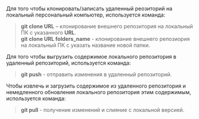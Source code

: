 Для того чтобы клонировать/записать удаленный реозиторий на локальный персональный компьютер, используется команда: 
> **git clone URL** – клонирование внешнего репозитория на  локальный ПК с указанного **URL**.  
> **git clone URL folders_name** - клонирование внешнего репозиория на локальный ПК с указать название новой папки.

Для того чтобы выгрузить содержимое локального репозитория в удаленный репозиторий, используется команда: 
> **git push** - отправить изменения в удаленный репозиторий.

Чтобы извлечь и загрузить содержимое из удаленного репозитория и немедленного обновления локального репозитория этим содержимым, используется команда:
> **git pull** - получение изменений и слияние с локальной версией.
